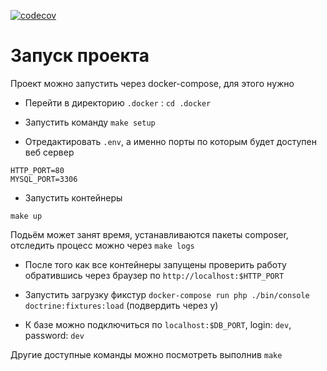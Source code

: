 [![codecov](https://codecov.io/gh/wyster/symfony-based-vehicle-search/branch/master/graph/badge.svg)](https://codecov.io/gh/wyster/symfony-based-vehicle-search)

# Запуск проекта

Проект можно запустить через docker-compose, для этого нужно

* Перейти в директорию `.docker` : `cd .docker`

* Запустить команду `make setup`

* Отредактировать `.env`, а именно порты по которым будет доступен веб сервер

```
HTTP_PORT=80
MYSQL_PORT=3306
````

* Запустить контейнеры

`make up`

Подьём может занят время, устанавливаются пакеты composer, отследить процесс можно через `make logs`

* После того как все контейнеры запущены проверить работу обратившись через браузер по `http://localhost:$HTTP_PORT`

* Запустить загрузку фикстур `docker-compose run php ./bin/console doctrine:fixtures:load` (подвердить через y)

* К базе можно подключиться по `localhost:$DB_PORT`, login: `dev`, password: `dev`

Другие доступные команды можно посмотреть выполнив `make`